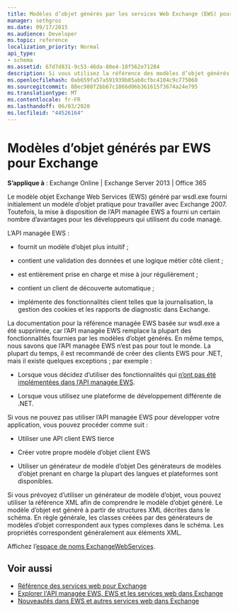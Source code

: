 ```yaml
---
title: Modèles d’objet générés par les services Web Exchange (EWS) pour Exchange
manager: sethgros
ms.date: 09/17/2015
ms.audience: Developer
ms.topic: reference
localization_priority: Normal
api_type:
- schema
ms.assetid: 67d7d831-9c53-46da-80e4-18f562e71284
description: Si vous utilisez la référence des modèles d’objet générés par EWS pour développer des applications pour Exchange, découvrez les autres options pour le développement EWS.
ms.openlocfilehash: 0ab659fa57a591939b85ab8cfbc4104c9c775060
ms.sourcegitcommit: 88ec988f2bb67c1866d06b361615f3674a24e795
ms.translationtype: MT
ms.contentlocale: fr-FR
ms.lasthandoff: 06/03/2020
ms.locfileid: "44526164"
---
```

# <a name="ews-generated-object-models-for-exchange"></a>Modèles d’objet générés par EWS pour Exchange

**S’applique à** : Exchange Online | Exchange Server 2013 | Office 365

Le modèle objet Exchange Web Services (EWS) généré par wsdl.exe fourni initialement un modèle d’objet pratique pour travailler avec Exchange 2007. Toutefois, la mise à disposition de l’API managée EWS a fourni un certain nombre d’avantages pour les développeurs qui utilisent du code managé. 

L’API managée EWS :

- fournit un modèle d’objet plus intuitif ;

- contient une validation des données et une logique métier côté client ;

- est entièrement prise en charge et mise à jour régulièrement ;

- contient un client de découverte automatique ;

- implémente des fonctionnalités client telles que la journalisation, la gestion des cookies et les rapports de diagnostic dans Exchange.

La documentation pour la référence managée EWS basée sur wsdl.exe a été supprimée, car l’API managée EWS remplace la plupart des fonctionnalités fournies par les modèles d’objet générés. En même temps, nous savons que l’API managée EWS n’est pas pour tout le monde. La plupart du temps, il est recommandé de créer des clients EWS pour .NET, mais il existe quelques exceptions ; par exemple :

- Lorsque vous décidez d’utiliser des fonctionnalités qui [n’ont pas été implémentées dans l’API managée EWS](../exchange-web-services/web-service-api-feature-availability-in-exchange-and-the-ews-managed-api.md#bk_apifeatures).

- Lorsque vous utilisez une plateforme de développement différente de .NET.

Si vous ne pouvez pas utiliser l’API managée EWS pour développer votre application, vous pouvez procéder comme suit :

- Utiliser une API client EWS tierce

- Créer votre propre modèle d’objet client EWS

- Utiliser un générateur de modèle d’objet Des générateurs de modèles d’objet prenant en charge la plupart des langues et plateformes sont disponibles.

Si vous prévoyez d’utiliser un générateur de modèle d’objet, vous pouvez utiliser la référence XML afin de comprendre le modèle d’objet généré. Le modèle d’objet est généré à partir de structures XML décrites dans le schéma. En règle générale, les classes créées par des générateurs de modèles d’objet correspondent aux types complexes dans le schéma. Les propriétés correspondent généralement aux éléments XML.

Affichez l’[espace de noms ExchangeWebServices](https://docs.microsoft.com/dotnet/api/exchangewebservices?view=exchange-ews-proxy).

## <a name="see-also"></a>Voir aussi

- [Référence des services web pour Exchange](web-services-reference-for-exchange.md)
- [Explorer l'API managée EWS, EWS et les services web dans Exchange](../exchange-web-services/explore-the-ews-managed-api-ews-and-web-services-in-exchange.md)
- [Nouveautés dans EWS et autres services web dans Exchange](../exchange-web-services/whats-new-in-ews-and-other-web-services-in-exchange.md)
